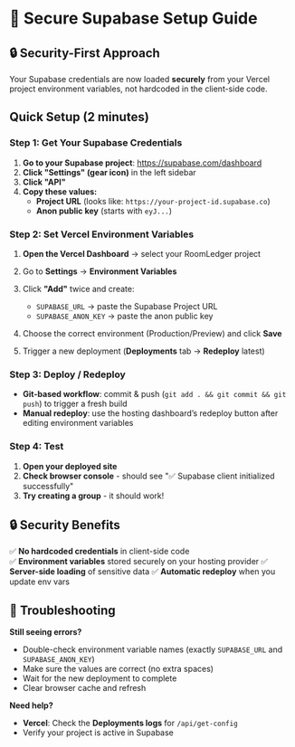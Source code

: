 # 🔧 Secure Supabase Setup Guide

## 🔒 **Security-First Approach**

Your Supabase credentials are now loaded **securely** from your Vercel project environment variables, not hardcoded in the client-side code.

## Quick Setup (2 minutes)

### Step 1: Get Your Supabase Credentials

1. **Go to your Supabase project**: https://supabase.com/dashboard
2. **Click "Settings" (gear icon)** in the left sidebar
3. **Click "API"**
4. **Copy these values:**
   - **Project URL** (looks like: `https://your-project-id.supabase.co`)
   - **Anon public key** (starts with `eyJ...`)

### Step 2: Set Vercel Environment Variables

1. **Open the Vercel Dashboard** → select your RoomLedger project
2. Go to **Settings** → **Environment Variables**
3. Click **"Add"** twice and create:

   - `SUPABASE_URL` → paste the Supabase Project URL
   - `SUPABASE_ANON_KEY` → paste the anon public key

4. Choose the correct environment (Production/Preview) and click **Save**
5. Trigger a new deployment (**Deployments** tab → **Redeploy** latest)

### Step 3: Deploy / Redeploy

- **Git-based workflow**: commit & push (`git add . && git commit && git push`) to trigger a fresh build
- **Manual redeploy**: use the hosting dashboard’s redeploy button after editing environment variables

### Step 4: Test

1. **Open your deployed site**
2. **Check browser console** - should see "✅ Supabase client initialized successfully"
3. **Try creating a group** - it should work!

## 🔒 **Security Benefits**

✅ **No hardcoded credentials** in client-side code  
✅ **Environment variables** stored securely on your hosting provider
✅ **Server-side loading** of sensitive data
✅ **Automatic redeploy** when you update env vars

## 🚨 Troubleshooting

**Still seeing errors?**
- Double-check environment variable names (exactly `SUPABASE_URL` and `SUPABASE_ANON_KEY`)
- Make sure the values are correct (no extra spaces)
- Wait for the new deployment to complete
- Clear browser cache and refresh

**Need help?**
- **Vercel**: Check the **Deployments logs** for `/api/get-config`
- Verify your project is active in Supabase